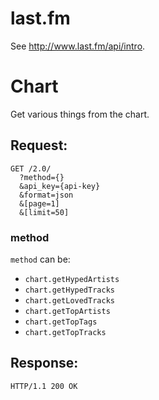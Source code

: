 # last.fm

See <http://www.last.fm/api/intro>.

# Chart

Get various things from the chart.

## Request:

    GET /2.0/
      ?method={}
      &api_key={api-key}
      &format=json
      &[page=1]
      &[limit=50]

### method

`method` can be:
- `chart.getHypedArtists`
- `chart.getHypedTracks`
- `chart.getLovedTracks`
- `chart.getTopArtists`
- `chart.getTopTags`
- `chart.getTopTracks`

## Response:

    HTTP/1.1 200 OK


